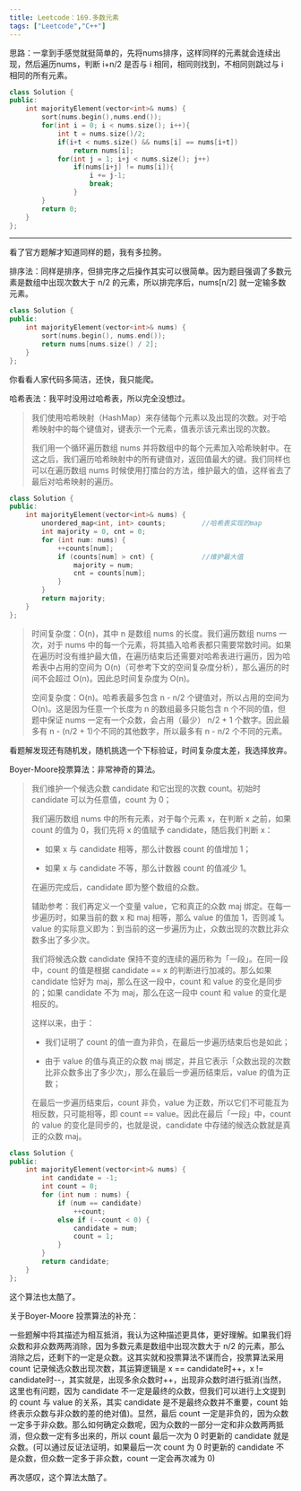```yaml
---
title: Leetcode：169.多数元素
tags: ["Leetcode","C++"]
---
```


思路：一拿到手感觉就挺简单的，先将nums排序，这样同样的元素就会连续出现，然后遍历nums，判断 i+n/2 是否与 i 相同，相同则找到，不相同则跳过与 i 相同的所有元素。

~~~c++
class Solution {
public:
    int majorityElement(vector<int>& nums) {
        sort(nums.begin(),nums.end());
        for(int i = 0; i < nums.size(); i++){
            int t = nums.size()/2;
            if(i+t < nums.size() && nums[i] == nums[i+t])
                return nums[i];
            for(int j = 1; i+j < nums.size(); j++)
                if(nums[i+j] != nums[i]){
                    i += j-1;
                    break;
                }
        }
        return 0;
    }
};
~~~

***

看了官方题解才知道同样的题，我有多拉胯。

排序法：同样是排序，但排完序之后操作其实可以很简单。因为题目强调了多数元素是数组中出现次数大于 n/2 的元素，所以排完序后，nums[n/2] 就一定输多数元素。

~~~c++
class Solution {
public:
    int majorityElement(vector<int>& nums) {
        sort(nums.begin(), nums.end());
        return nums[nums.size() / 2];
    }
};
~~~

你看看人家代码多简洁，还快，我只能爬。

哈希表法：我平时没用过哈希表，所以完全没想过。

> 我们使用哈希映射（HashMap）来存储每个元素以及出现的次数。对于哈希映射中的每个键值对，键表示一个元素，值表示该元素出现的次数。
>
> 我们用一个循环遍历数组 nums 并将数组中的每个元素加入哈希映射中。在这之后，我们遍历哈希映射中的所有键值对，返回值最大的键。我们同样也可以在遍历数组 nums 时候使用打擂台的方法，维护最大的值，这样省去了最后对哈希映射的遍历。
>

~~~c++
class Solution {
public:
    int majorityElement(vector<int>& nums) {
        unordered_map<int, int> counts;			//哈希表实现的map
        int majority = 0, cnt = 0;
        for (int num: nums) {
            ++counts[num];
            if (counts[num] > cnt) {			//维护最大值
                majority = num;
                cnt = counts[num];
            }
        }
        return majority;
    }
};
~~~

> 时间复杂度：O(n)，其中 n 是数组 nums 的长度。我们遍历数组 nums 一次，对于 nums 中的每一个元素，将其插入哈希表都只需要常数时间。如果在遍历时没有维护最大值，在遍历结束后还需要对哈希表进行遍历，因为哈希表中占用的空间为 O(n)（可参考下文的空间复杂度分析），那么遍历的时间不会超过 O(n)。因此总时间复杂度为 O(n)。
>
> 空间复杂度：O(n)。哈希表最多包含  n - n/2 个键值对，所以占用的空间为 O(n)。这是因为任意一个长度为 n 的数组最多只能包含 n 个不同的值，但题中保证 nums 一定有一个众数，会占用（最少） n/2 + 1 个数字。因此最多有 n - (n/2 + 1)个不同的其他数字，所以最多有 n - n/2 个不同的元素。

看题解发现还有随机发，随机挑选一个下标验证，时间复杂度太差，我选择放弃。

Boyer-Moore投票算法：非常神奇的算法。

> 我们维护一个候选众数 candidate 和它出现的次数 count。初始时 candidate 可以为任意值，count 为 0；
>
> 我们遍历数组 nums 中的所有元素，对于每个元素 x，在判断 x 之前，如果 count 的值为 0，我们先将 x 的值赋予 candidate，随后我们判断 x：
>
> * 如果 x 与 candidate 相等，那么计数器 count 的值增加 1；
>
> * 如果 x 与 candidate 不等，那么计数器 count 的值减少 1。
>
> 在遍历完成后，candidate 即为整个数组的众数。
>
> 辅助参考：我们再定义一个变量 value，它和真正的众数 maj 绑定。在每一步遍历时，如果当前的数 x 和 maj 相等，那么 value 的值加 1，否则减 1。value 的实际意义即为：到当前的这一步遍历为止，众数出现的次数比非众数多出了多少次。
>
> 我们将候选众数 candidate 保持不变的连续的遍历称为「一段」。在同一段中，count 的值是根据 candidate == x 的判断进行加减的。那么如果 candidate 恰好为 maj，那么在这一段中，count 和 value 的变化是同步的；如果 candidate 不为 maj，那么在这一段中 count 和 value 的变化是相反的。
>
> 这样以来，由于：
>
> * 我们证明了 count 的值一直为非负，在最后一步遍历结束后也是如此；
>
> * 由于 value 的值与真正的众数 maj 绑定，并且它表示「众数出现的次数比非众数多出了多少次」，那么在最后一步遍历结束后，value 的值为正数；
>
> 在最后一步遍历结束后，count 非负，value 为正数，所以它们不可能互为相反数，只可能相等，即 count == value。因此在最后「一段」中，count 的 value 的变化是同步的，也就是说，candidate 中存储的候选众数就是真正的众数 maj。
>

~~~c++
class Solution {
public:
    int majorityElement(vector<int>& nums) {
        int candidate = -1;
        int count = 0;
        for (int num : nums) {
            if (num == candidate)
                ++count;
            else if (--count < 0) {
                candidate = num;
                count = 1;
            }
        }
        return candidate;
    }
};
~~~

这个算法也太酷了。

关于Boyer-Moore 投票算法的补充：

一些题解中将其描述为相互抵消，我认为这种描述更具体，更好理解。如果我们将众数和非众数两两消除，因为多数元素是数组中出现次数大于 n/2 的元素，那么消除之后，还剩下的一定是众数。这其实就和投票算法不谋而合，投票算法采用 count 记录候选众数出现次数，其运算逻辑是 x == candidate时++，x != candidate时--，其实就是，出现多余众数时++，出现非众数时进行抵消(当然，这里也有问题，因为 candidate 不一定是最终的众数，但我们可以进行上文提到的 count 与 value 的关系，其实 candidate 是不是最终众数并不重要，count 始终表示众数与非众数的差的绝对值)。显然，最后 count 一定是非负的，因为众数一定多于非众数。那么如何确定众数呢，因为众数的一部分一定和非众数两两抵消，但众数一定有多出来的，所以 count 最后一次为 0 时更新的 candidate 就是众数。(可以通过反证法证明，如果最后一次 count 为 0 时更新的 candidate 不是众数，但众数一定多于非众数，count 一定会再次减为 0)

再次感叹，这个算法太酷了。

